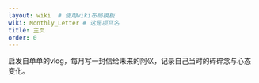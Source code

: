 ```yaml
---
layout: wiki  # 使用wiki布局模板
wiki: Monthly_Letter # 这是项目名
title: 主页
order: 0
---
```


启发自单单的vlog，每月写一封信给未来的阿巛，记录自己当时的碎碎念与心态变化。